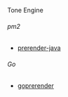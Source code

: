 Tone Engine

###### pm2
* [prerender-java](https://github.com/greengerong/prerender-java)

###### Go
* [goprerender](https://github.com/tampajohn/goprerender)
